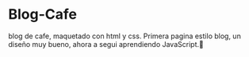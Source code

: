 # Blog-Cafe
blog de cafe, maquetado con html y css. 
 Primera pagina estilo blog, un diseño muy bueno, ahora a segui aprendiendo JavaScript.🚀
